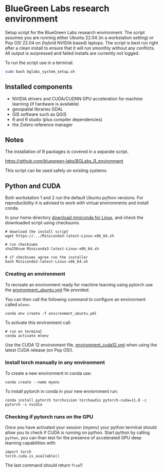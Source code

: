 # BlueGreen Labs research environment

Setup script for the BlueGreen Labs research environment. The script assumes you are running either Ubuntu 22.04 (in a workstation setting) or Pop OS! 22.04 on (hybrid NVIDIA based) laptops. The script is best run right after a clean install to ensure that it will run smoothly without any conflicts. All output is surpressed and failed installs are currently not logged.

To run the script use in a terminal:

```bash
sudo bash bglabs_system_setup.sh
```

## Installed components

- NVIDIA drivers and CUDA/CUDNN GPU acceleration for machine learning (if hardware is available)
- geospatial libraries GDAL
- GIS software such as QGIS
- R and R studio (plus compiler dependencies)
- the Zotero reference manager

## Notes

The installation of R packages is covered in a separate script.

https://github.com/bluegreen-labs/BGLabs_R_environment

This script can be used safely on existing systems.


## Python and CUDA

Both workstation 1 and 2 run the default Ubuntu python versions. For reproducibility it is advised to work with virtual environments and install conda.

In your home directory [download miniconda for Linux](https://docs.conda.io/en/latest/miniconda.html#linux-installers), and check the downloaded script using checksums.

```
# download the install script
wget https://.../Miniconda3-latest-Linux-x86_64.sh

# run checksums
sha256sum Miniconda3-latest-Linux-x86_64.sh

# if checksums agree run the installer
bash Miniconda3-latest-Linux-x86_64.sh
```
### Creating an environment

To recreate an environment ready for machine learning using pytorch use the [environment_ubuntu.yml](https://github.com//bluegreen-labs/BGLabs_research_environment/blob/main/python/environment_ubuntu.yml) file provided.

You can then call the following command to configure an environment called `mlenv`.

```
conda env create -f environment_ubuntu.yml
```

To activate this environment call:

```
# run on terminal
conda activate mlenv
```

Use the CUDA 12 environment file, [environment_cuda12.yml](https://github.com/bluegreen-labs/BGLabs_research_environment/blob/main/python/environment_cuda12.yml) when using the latest CUDA release (on Pop OS!).

### Install torch manually in any environment

To create a new environment in conda use:

```
conda create --name myenv
```

To install pytorch in conda in your new enviornment run:

```
conda install pytorch torchvision torchaudio pytorch-cuda=11.8 -c pytorch -c nvidia
```

### Checking if pytorch runs on the GPU

Once you have activated your session (myenv) your python terminal should allow you to check if CUDA is running on python. Start python by calling `python`, you can than test for the presence of accelerated GPU deep learning capabilities with:

```
import torch
torch.cuda.is_available()
```
The last command should return `True`!!
